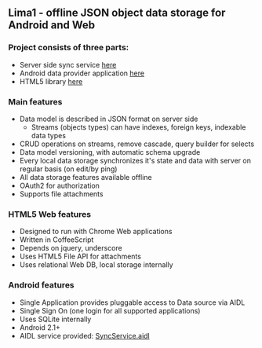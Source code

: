 ## Lima1 - offline JSON object data storage for Android and Web ##

### Project consists of three parts:

* Server side sync service [here](Lima1OpenShift)
* Android data provider application [here](Lima1/tree/master/android/Lima1SyncService)
* HTML5 library [here](Whiskey2/tree/master/html/lib/lima1)

### Main features

* Data model is described in JSON format on server side
  * Streams (objects types) can have indexes, foreign keys, indexable data types
* CRUD operations on streams, remove cascade, query builder for selects
* Data model versioning, with automatic schema upgrade
* Every local data storage synchronizes it's state and data with server on regular basis (on edit/by ping)
* All data storage features available offline
* OAuth2 for authorization
* Supports file attachments

### HTML5 Web features

* Designed to run with Chrome Web applications
* Written in CoffeeScript
* Depends on jquery, underscore
* Uses HTML5 File API for attachments
* Uses relational Web DB, local storage internally

### Android features ###

* Single Application provides pluggable access to Data source via AIDL
* Single Sign On (one login for all supported applications)
* Uses SQLite internally
* Android 2.1+
* AIDL service provided: [SyncService.aidl](/kvj/Lima1/blob/master/android/Lima1SyncService/src-aidl/org/kvj/lima1/sync/SyncService.aidl)